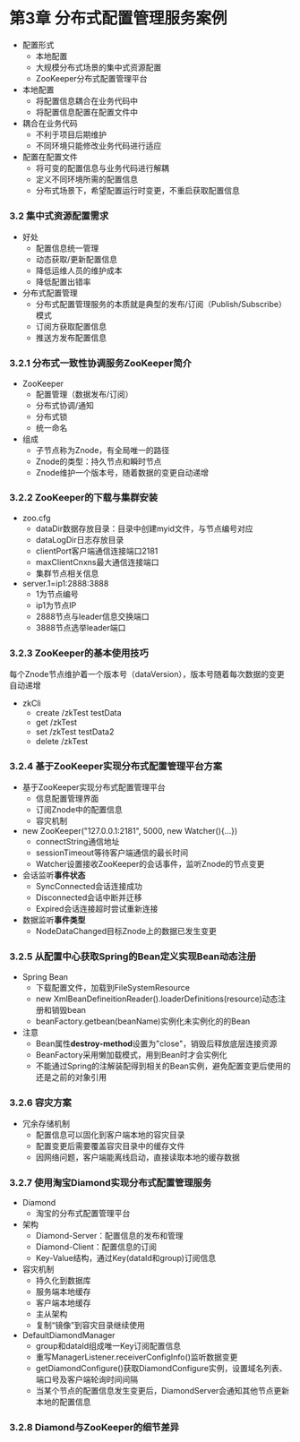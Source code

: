 

# 第3章 分布式配置管理服务案例

* 配置形式
  * 本地配置
  * 大规模分布式场景的集中式资源配置
  * ZooKeeper分布式配置管理平台
* 本地配置
  * 将配置信息耦合在业务代码中
  * 将配置信息配置在配置文件中
* 耦合在业务代码
  * 不利于项目后期维护
  * 不同环境只能修改业务代码进行适应
* 配置在配置文件  
  * 将可变的配置信息与业务代码进行解耦
  * 定义不同环境所需的配置信息
  * 分布式场景下，希望配置运行时变更，不重启获取配置信息

### 3.2 集中式资源配置需求

* 好处
  * 配置信息统一管理
  * 动态获取/更新配置信息
  * 降低运维人员的维护成本
  * 降低配置出错率
* 分布式配置管理
  * 分布式配置管理服务的本质就是典型的发布/订阅（Publish/Subscribe）模式
  * 订阅方获取配置信息
  * 推送方发布配置信息

### 3.2.1 分布式一致性协调服务ZooKeeper简介

* ZooKeeper
  * 配置管理（数据发布/订阅）
  * 分布式协调/通知
  * 分布式锁
  * 统一命名
* 组成
  * 子节点称为Znode，有全局唯一的路径
  * Znode的类型：持久节点和瞬时节点
  * Znode维护一个版本号，随着数据的变更自动递增

### 3.2.2 ZooKeeper的下载与集群安装

* zoo.cfg
  * dataDir数据存放目录：目录中创建myid文件，与节点编号对应
  * dataLogDir日志存放目录
  * clientPort客户端通信连接端口2181
  * maxClientCnxns最大通信连接端口
  * 集群节点相关信息
* server.1=ip1:2888:3888
  * 1为节点编号
  * ip1为节点IP
  * 2888节点与leader信息交换端口
  * 3888节点选举leader端口

### 3.2.3 ZooKeeper的基本使用技巧

每个Znode节点维护着一个版本号（dataVersion），版本号随着每次数据的变更自动递增

* zkCli
  * create /zkTest testData
  * get /zkTest
  * set /zkTest testData2
  * delete /zkTest

### 3.2.4 基于ZooKeeper实现分布式配置管理平台方案

* 基于ZooKeeper实现分布式配置管理平台
  * 信息配置管理界面
  * 订阅Znode中的配置信息
  * 容灾机制
* new ZooKeeper("127.0.0.1:2181", 5000, new Watcher(){...})
  * connectString通信地址
  * sessionTimeout等待客户端通信的最长时间
  * Watcher设置接收ZooKeeper的会话事件，监听Znode的节点变更
* 会话监听**事件状态**
  * SyncConnected会话连接成功
  * Disconnected会话中断并迁移
  * Expired会话连接超时尝试重新连接
* 数据监听**事件类型**
  * NodeDataChanged目标Znode上的数据已发生变更

### 3.2.5 从配置中心获取Spring的Bean定义实现Bean动态注册

* Spring Bean
  * 下载配置文件，加载到FileSystemResource
  * new XmlBeanDefineitionReader().loaderDefinitions(resource)动态注册和销毁bean
  * beanFactory.getbean(beanName)实例化未实例化的的Bean
* 注意
  * Bean属性**destroy-method**设置为"close"，销毁后释放底层连接资源
  * BeanFactory采用懒加载模式，用到Bean时才会实例化
  * 不能通过Spring的注解装配得到相关的Bean实例，避免配置变更后使用的还是之前的对象引用

### 3.2.6 容灾方案

* 冗余存储机制
  * 配置信息可以固化到客户端本地的容灾目录
  * 配置变更后需要覆盖容灾目录中的缓存文件
  * 因网络问题，客户端能离线启动，直接读取本地的缓存数据

### 3.2.7 使用淘宝Diamond实现分布式配置管理服务

* Diamond
  * 淘宝的分布式配置管理平台
* 架构
  * Diamond-Server：配置信息的发布和管理
  * Diamond-Client：配置信息的订阅
  * Key-Value结构，通过Key(dataId和group)订阅信息
* 容灾机制
  * 持久化到数据库
  * 服务端本地缓存
  * 客户端本地缓存
  * 主从架构
  * 复制“镜像”到容灾目录继续使用
* DefaultDiamondManager
  * group和dataId组成唯一Key订阅配置信息 
  * 重写ManagerListener.receiverConfigInfo()监听数据变更
  * getDiamondConfigure()获取DiamondConfigure实例，设置域名列表、端口号及客户端轮询时间间隔
  * 当某个节点的配置信息发生变更后，DiamondServer会通知其他节点更新本地的配置信息

### 3.2.8 Diamond与ZooKeeper的细节差异

